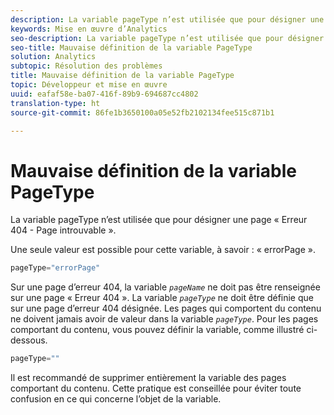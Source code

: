 ```yaml
---
description: La variable pageType n’est utilisée que pour désigner une page « Erreur 404 - Page introuvable ».
keywords: Mise en œuvre d’Analytics
seo-description: La variable pageType n’est utilisée que pour désigner une page « Erreur 404 - Page introuvable ».
seo-title: Mauvaise définition de la variable PageType
solution: Analytics
subtopic: Résolution des problèmes
title: Mauvaise définition de la variable PageType
topic: Développeur et mise en œuvre
uuid: eafaf58e-ba07-416f-89b9-694687cc4802
translation-type: ht
source-git-commit: 86fe1b3650100a05e52fb2102134fee515c871b1

---
```



# Mauvaise définition de la variable PageType

La variable pageType n’est utilisée que pour désigner une page « Erreur 404 - Page introuvable ».

Une seule valeur est possible pour cette variable, à savoir : « errorPage ».

```js
pageType="errorPage"
```

Sur une page d’erreur 404, la variable *`pageName`* ne doit pas être renseignée sur une page « Erreur 404 ». La variable *`pageType`* ne doit être définie que sur une page d’erreur 404 désignée. Les pages qui comportent du contenu ne doivent jamais avoir de valeur dans la variable *`pageType`*. Pour les pages comportant du contenu, vous pouvez définir la variable, comme illustré ci-dessous.

```js
pageType=""
```

Il est recommandé de supprimer entièrement la variable des pages comportant du contenu. Cette pratique est conseillée pour éviter toute confusion en ce qui concerne l’objet de la variable.
